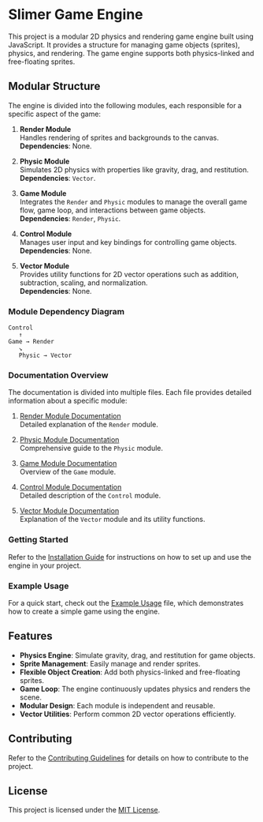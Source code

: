 # Slimer Game Engine

This project is a modular 2D physics and rendering game engine built using JavaScript. It provides a structure for managing game objects (sprites), physics, and rendering. The game engine supports both physics-linked and free-floating sprites.

## Modular Structure

The engine is divided into the following modules, each responsible for a specific aspect of the game:

1. **Render Module**  
   Handles rendering of sprites and backgrounds to the canvas.  
   **Dependencies**: None.

2. **Physic Module**  
   Simulates 2D physics with properties like gravity, drag, and restitution.  
   **Dependencies**: `Vector`.

3. **Game Module**  
   Integrates the `Render` and `Physic` modules to manage the overall game flow, game loop, and interactions between game objects.  
   **Dependencies**: `Render`, `Physic`.

4. **Control Module**  
   Manages user input and key bindings for controlling game objects.  
   **Dependencies**: None.

5. **Vector Module**  
   Provides utility functions for 2D vector operations such as addition, subtraction, scaling, and normalization.  
   **Dependencies**: None.

### Module Dependency Diagram

```
Control
   ↑
Game → Render
   ↘
   Physic → Vector
```

### Documentation Overview

The documentation is divided into multiple files. Each file provides detailed information about a specific module:

1. [Render Module Documentation](docs/render.md)  
   Detailed explanation of the `Render` module.

2. [Physic Module Documentation](docs/physic.md)  
   Comprehensive guide to the `Physic` module.

3. [Game Module Documentation](docs/game.md)  
   Overview of the `Game` module.

4. [Control Module Documentation](docs/control.md)  
   Detailed description of the `Control` module.

5. [Vector Module Documentation](docs/vector.md)  
   Explanation of the `Vector` module and its utility functions.

### Getting Started

Refer to the [Installation Guide](docs/installation.md) for instructions on how to set up and use the engine in your project.

### Example Usage

For a quick start, check out the [Example Usage](docs/example.md) file, which demonstrates how to create a simple game using the engine.

## Features

- **Physics Engine**: Simulate gravity, drag, and restitution for game objects.
- **Sprite Management**: Easily manage and render sprites.
- **Flexible Object Creation**: Add both physics-linked and free-floating sprites.
- **Game Loop**: The engine continuously updates physics and renders the scene.
- **Modular Design**: Each module is independent and reusable.
- **Vector Utilities**: Perform common 2D vector operations efficiently.

## Contributing

Refer to the [Contributing Guidelines](docs/contributing.md) for details on how to contribute to the project.

## License

This project is licensed under the [MIT License](LICENSE).
